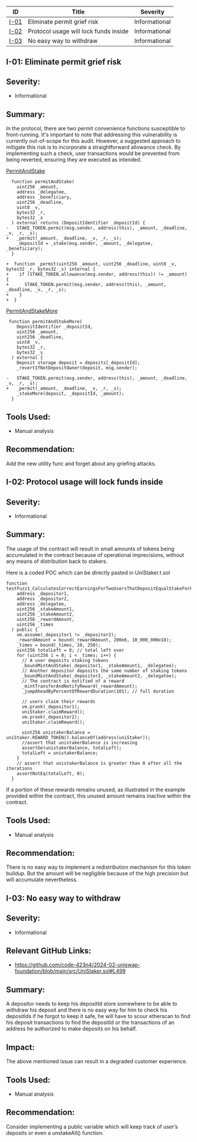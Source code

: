 # 

| ID | Title | Severity |
| --- | --- | --- |
| [I-01](#I-01) | Eliminate permit grief risk | Informational |
| [I-02](#I-02) | Protocol usage will lock funds inside  | Informational |
| [I-03](#I-03) | No easy way to withdraw | Informational |

## **I-01**: Eliminate permit grief risk

## **Severity:**

- Informational

## **Summary:**
In the protocol, there are two permit convenience functions susceptible to front-running. It's important to note that addressing this vulnerability is currently out-of-scope for this audit. However, a suggested approach to mitigate this risk is to incorporate a straightforward allowance check. By implementing such a check, user transactions would be prevented from being reverted, ensuring they are executed as intended.


[PermitAndStake](https://github.com/code-423n4/2024-02-uniswap-foundation/blob/main/src/UniStaker.sol#L292-L303)
```solidity
  function permitAndStake(
    uint256 _amount,
    address _delegatee,
    address _beneficiary,
    uint256 _deadline,
    uint8 _v,
    bytes32 _r,
    bytes32 _s
  ) external returns (DepositIdentifier _depositId) {
-   STAKE_TOKEN.permit(msg.sender, address(this), _amount, _deadline, _v, _r, _s);
+   _permit(_amount, _deadline, _v, _r, _s);
    _depositId = _stake(msg.sender, _amount, _delegatee, _beneficiary);
  }

+  function _permit(uint256 _amount, uint256 _deadline, uint8 _v, bytes32 _r, bytes32 _s) internal {
+    if (STAKE_TOKEN.allowance(msg.sender, address(this)) != _amount) {
+      STAKE_TOKEN.permit(msg.sender, address(this), _amount, _deadline, _v, _r, _s);
+    }
+  }
```

[PermitAndStakeMore](https://github.com/code-423n4/2024-02-uniswap-foundation/blob/main/src/UniStaker.sol#L360-L373)

```solidity
 function permitAndStakeMore(
    DepositIdentifier _depositId,
    uint256 _amount,
    uint256 _deadline,
    uint8 _v,
    bytes32 _r,
    bytes32 _s
  ) external {
    Deposit storage deposit = deposits[_depositId];
    _revertIfNotDepositOwner(deposit, msg.sender);

-   STAKE_TOKEN.permit(msg.sender, address(this), _amount, _deadline, _v, _r, _s);
+   _permit(_amount, _deadline, _v, _r, _s);
    _stakeMore(deposit, _depositId, _amount);
  }
```

## **Tools Used:**

- Manual analysis

## **Recommendation:**
Add the new utility func and forget about any griefing attacks. 


## **I-02**: Protocol usage will lock funds inside

## **Severity:**

- Informational

## **Summary:**

The usage of the contract will result in small amounts of tokens being accumulated in the contract because of operational imprecisions, without any means of distribution back to stakers.

Here is a coded POC which can be directly pasted in UniStaker.t.sol

```solidity
function testFuzz1_CalculatesCorrectEarningsForTwoUsersThatDepositEqualStakeForFullDuration(
    address _depositor1,
    address _depositor2,
    address _delegatee,
    uint256 _stakeAmount1,
    uint256 _stakeAmount2,
    uint256 _rewardAmount,
    uint256 _times
  ) public {
    vm.assume(_depositor1 != _depositor2);
    _rewardAmount = bound(_rewardAmount, 200e6, 10_000_000e18);
    _times = bound(_times, 10, 250);
    uint256 totalLeft = 0; // total left over
    for (uint256 i = 0; i < _times; i++) {
      // A user deposits staking tokens
      _boundMintAndStake(_depositor1, _stakeAmount1, _delegatee);
      // Another depositor deposits the same number of staking tokens
      _boundMintAndStake(_depositor2, _stakeAmount2, _delegatee);
      // The contract is notified of a reward
      _mintTransferAndNotifyReward(_rewardAmount);
      _jumpAheadByPercentOfRewardDuration(101); // full duration

      // users claim their rewards
      vm.prank(_depositor1);
      uniStaker.claimReward();
      vm.prank(_depositor2);
      uniStaker.claimReward();

      uint256 unistakerBalance = uniStaker.REWARD_TOKEN().balanceOf(address(uniStaker));
      //assert that unistakerBalance is increasing
      assertGe(unistakerBalance, totalLeft);
      totalLeft = unistakerBalance;
    }
    // assert that unistakerBalance is greater than 0 after all the iterations
    assertNotEq(totalLeft, 0);
  }
```

If a portion of these rewards remains unused, as illustrated in the example provided within the contract, this unused amount remains inactive within the contract.

## **Tools Used:**

- Manual analysis

## **Recommendation:**

There is no easy way to implement a redistribution mechanism for this token buildup. But the amount will be negligible because of the high precision but will accumulate nevertheless.  

## **I-03**: No easy way to withdraw

## **Severity:**

- Informational

## **Relevant GitHub Links:**

- https://github.com/code-423n4/2024-02-uniswap-foundation/blob/main/src/UniStaker.sol#L499

## **Summary:**

A depositor needs to keep his depositId store somewhere to be able to withdraw his deposit and there is no easy way for him to check his depositIds if he forgot to keep it safe, he will have to scour etherscan to find his deposit transactions to find the depositId or the transactions of an address he authorized to make deposits on his behalf. 

## **Impact:**

The above mentioned issue can result in a degraded customer experience. 

## **Tools Used:**

- Manual analysis

## **Recommendation:**

Consider implementing a public variable which will keep track of user’s deposits or even a unstakeAll() function.